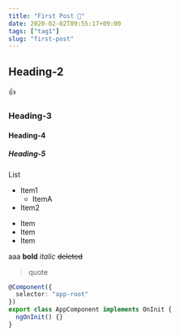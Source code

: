 ```yaml
---
title: "First Post 🎉"
date: 2020-02-02T09:55:17+09:00
tags: ["tag1"]
slug: "first-post"
---
```


## Heading-2

👍

### Heading-3

#### Heading-4

##### Heading-5

List

* Item1
    * ItemA
* Item2

+ Item
+ Item
+ Item

aaa **bold** *italic* ~~deleted~~

> quote


```typescript
@Component({
  selector: "app-root"
})
export class AppComponent implements OnInit {
  ngOnInit() {}
}
```
